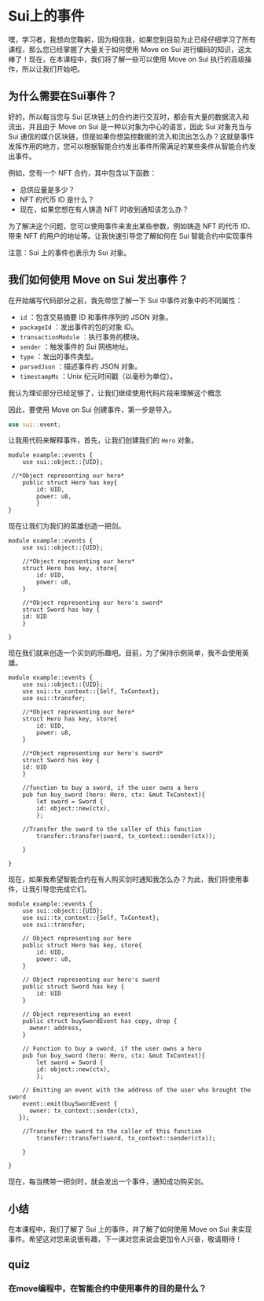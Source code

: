 # Sui上的事件

嘿，学习者，我想向您鞠躬，因为相信我，如果您到目前为止已经仔细学习了所有课程，那么您已经掌握了大量关于如何使用 Move on Sui 进行编码的知识，这太棒了！现在，在本课程中，我们将了解一些可以使用 Move on Sui 执行的高级操作，所以让我们开始吧。

## 为什么需要在Sui事件？

好的，所以每当您与 Sui 区块链上的合约进行交互时，都会有大量的数据流入和流出，并且由于 Move on Sui 是一种以对象为中心的语言，因此 Sui 对象充当与 Sui 通信的媒介区块链，但是如果你想监控数据的流入和流出怎么办？这就是事件发挥作用的地方，您可以根据智能合约发出事件所需满足的某些条件从智能合约发出事件。

例如，您有一个 NFT 合约，其中包含以下函数：

- 总供应量是多少？
- NFT 的代币 ID 是什么？
- 现在，如果您想在有人铸造 NFT 时收到通知该怎么办？

为了解决这个问题，您可以使用事件来发出某些参数，例如铸造 NFT 的代币 ID、带来 NFT 的用户的地址等。让我快速引导您了解如何在 Sui 智能合约中实现事件

注意：Sui 上的事件也表示为 Sui 对象。

## 我们如何使用 Move on Sui 发出事件？

在开始编写代码部分之前，我先带您了解一下 Sui 中事件对象中的不同属性：

- `id` ：包含交易摘要 ID 和事件序列的 JSON 对象。
- `packageId` ：发出事件的包的对象 ID。
- `transactionModule` ：执行事务的模块。
- `sender` ：触发事件的 Sui 网络地址。
- `type` ：发出的事件类型。
- `parsedJson` ：描述事件的 JSON 对象。
- `timestampMs` ：Unix 纪元时间戳（以毫秒为单位）。

我认为理论部分已经足够了，让我们继续使用代码片段来理解这个概念

因此，要使用 Move on Sui 创建事件，第一步是导入。

```rust
use sui::event;
```

让我用代码来解释事件，首先，让我们创建我们的 `Hero` 对象。

```move
module example::events {
	use sui::object::{UID};

 //*Object representing our hero*
	public struct Hero has key{
		id: UID,
		power: u8,
		}
}
```

现在让我们为我们的英雄创造一把剑。

```move
module example::events {
	use sui::object::{UID};
 
	//*Object representing our hero*
	struct Hero has key, store{
		id: UID,
		power: u8,
	}
	 
	//*Object representing our hero's sword*
	struct Sword has key {
	id: UID
	}

}
```

现在我们就来创造一个买剑的乐趣吧。目前，为了保持示例简单，我不会使用英雄。

```move
module example::events {
	use sui::object::{UID};
	use sui::tx_context::{Self, TxContext};
	use sui::transfer;
 
	//*Object representing our hero*
	struct Hero has key, store{
		id: UID,
		power: u8,
	}
	 
	//*Object representing our hero's sword*
	struct Sword has key {
	id: UID
	}

	//function to buy a sword, if the user owns a hero
	pub fun buy_sword (hero: Hero, ctx: &mut TxContext){
		let sword = Sword {
		id: object::new(ctx),
		};
		
	//Transfer the sword to the caller of this function
		transfer::transfer(sword, tx_context::sender(ctx));

	} 

}
```

现在，如果我希望智能合约在有人购买剑时通知我怎么办？为此，我们将使用事件，让我引导您完成它们。

```move
module example::events {
	use sui::object::{UID};
	use sui::tx_context::{Self, TxContext};
	use sui::transfer;
 
	// Object representing our hero
	public struct Hero has key, store{
		id: UID,
		power: u8,
	}
	 
	// Object representing our hero's sword
	public struct Sword has key {
		id: UID
	}
	
	// Object representing an event
	public struct buySwordEvent has copy, drop {
	  owner: address,
	}

	// Function to buy a sword, if the user owns a hero
	pub fun buy_sword (hero: Hero, ctx: &mut TxContext){
		let sword = Sword {
		id: object::new(ctx),
		};
		
	// Emitting an event with the address of the user who brought the sword
	event::emit(buySwordEvent {
      owner: tx_context::sender(ctx),
   });

	//Transfer the sword to the caller of this function
		transfer::transfer(sword, tx_context::sender(ctx));

	} 

}
```

现在，每当携带一把剑时，就会发出一个事件，通知成功购买剑。

## 小结

在本课程中，我们了解了 Sui 上的事件，并了解了如何使用 Move on Sui 来实现事件。希望这对您来说很有趣，下一课对您来说会更加令人兴奋，敬请期待！

## quiz

### 在move编程中，在智能合约中使用事件的目的是什么？